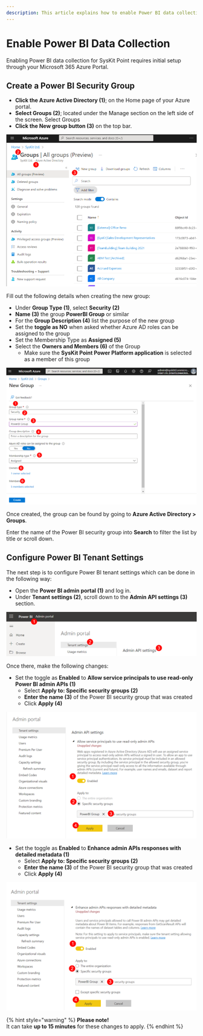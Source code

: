 ```yaml
---
description: This article explains how to enable Power BI data collection for SysKit Point.
---
```


# Enable Power BI Data Collection

Enabling Power BI data collection for SysKit Point requires initial setup through your Microsoft 365 Azure Portal. 

## Create a Power BI Security Group 

 * **Click the Azure Active Directory (1)**; on the Home page of your Azure portal. 
 * **Select Groups (2)**; located under the Manage section on the left side of the screen. Select Groups
 * **Click the New group button (3)** on the top bar. 
 
![Azure Active Directory - Create New Group](../.gitbook/assets/enable-powerbi-data-collection_aad-newgroup.png)

Fill out the following details when creating the new group:

 * Under **Group Type (1)**, select **Security (2)**
 * **Name (3)** the group **PowerBI Group** or similar
 * For the **Group Description (4)** list the purpose of the new group
 * Set the **toggle as NO** when asked whether Azure AD roles can be assigned to the group
 * Set the Membership Type as **Assigned (5)**
 * Select the **Owners and Members (6)** of the Group
   * Make sure the **SysKit Point Power Platform application** is selected as a member of this group

![Create New Security Group - Power BI](../.gitbook/assets/enable-powerBI-data-collection_create-newgroup.png)

Once created, the group can be found by going to **Azure Active Directory > Groups**.

Enter the name of the Power BI security group into **Search** to filter the list by title or scroll down. 

## Configure Power BI Tenant Settings

The next step is to configure Power BI tenant settings which can be done in the following way:

 * Open the **Power BI admin portal (1)** and log in.
 * Under **Tenant settings (2)**, scroll down to the **Admin API settings (3)** section. 
 
 ![Configure Power BI tenant](../.gitbook/assets/enable-powerBI-data-collection_powerbi-admin-portal.png)
 
 Once there, make the following changes:
   * Set the toggle as **Enabled** to **Allow service principals to use read-only Power BI admin APIs (1)**
     * Select **Apply to: Specific security groups (2)**
     * **Enter the name (3)** of the Power BI security group that was created
     * Click **Apply (4)**
 
 ![Setting admin API settings - service principals](../.gitbook/assets/enable-powebi-data-collection_api-settings.png)

   * Set the toggle as **Enabled** to **Enhance admin APIs responses with detailed metadata (1)**
     * Select **Apply to: Specific security groups (2)**
     * **Enter the name (3)** of the Power BI security group that was created
     * Click **Apply (4)**

 ![Setting admin API settings - admin APIs responses](../.gitbook/assets/enable-powebi-data-collection_api-settings-enhance.png)


{% hint style="warning" %}
**Please note!**  
It can take **up to 15 minutes** for these changes to apply. {% endhint %}